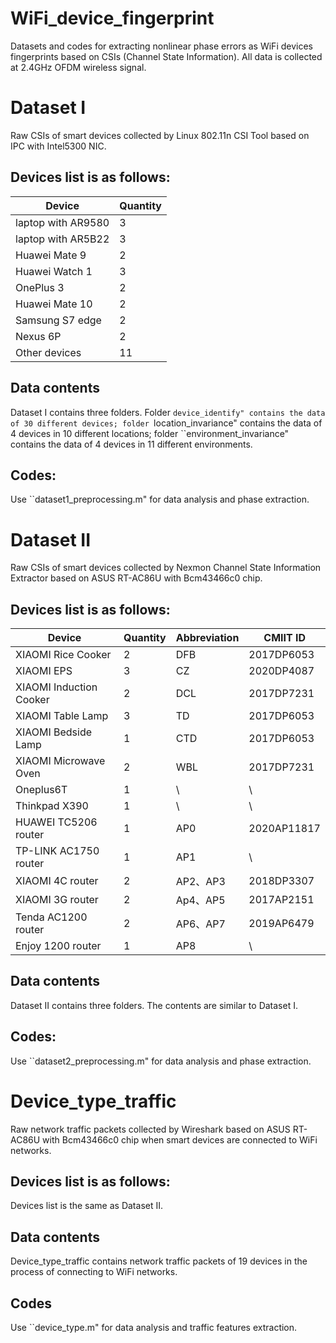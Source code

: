 # WiFi_device_fingerprint
Datasets and codes for extracting nonlinear phase errors as WiFi devices fingerprints based on CSIs (Channel State Information). All data is collected at 2.4GHz OFDM wireless signal.

Dataset I
===
Raw CSIs of smart devices collected by Linux 802.11n CSI Tool based on IPC with Intel5300 NIC.

Devices list is as follows: 
---
|        Device      |Quantity|
|--------------------|--------|
| laptop with AR9580 |   3    |
| laptop with AR5B22 |   3    |
|   Huawei Mate 9    |   2    |
|   Huawei Watch 1   |   3    |
|     OnePlus 3      |   2    |
|   Huawei Mate 10   |   2    |
|   Samsung S7 edge  |   2    |
|      Nexus 6P      |   2    |
|    Other devices   |   11   |

Data contents
---
Dataset I contains three folders. Folder ``device_identify" contains the data of 30 different devices; folder ``location_invariance" contains the data of 4 devices in 10 different locations; folder ``environment_invariance" contains the data of 4 devices in 11 different environments.

Codes:
---
Use ``dataset1_preprocessing.m" for data analysis and phase extraction.

Dataset II
===
Raw CSIs of smart devices collected by Nexmon Channel State Information Extractor based on ASUS RT-AC86U with Bcm43466c0 chip.

Devices list is as follows: 
---
|        Device          |Quantity|Abbreviation|  CMIIT ID |
|------------------------|--------|------------|-----------|
|   XIAOMI Rice Cooker   |   2    |     DFB    | 2017DP6053|
|       XIAOMI EPS       |   3    |     CZ     | 2020DP4087|
| XIAOMI Induction Cooker|   2    |     DCL    | 2017DP7231|
|    XIAOMI Table Lamp   |   3    |     TD     | 2017DP6053|
|  XIAOMI Bedside Lamp   |   1    |     CTD    | 2017DP6053|
|  XIAOMI Microwave Oven |   2    |     WBL    | 2017DP7231|
|       Oneplus6T        |   1    |     \      |     \     |
|     Thinkpad X390      |   1    |     \      |     \     |
|  HUAWEI TC5206 router  |   1    |     AP0    |2020AP11817|
|  TP-LINK AC1750 router |   1    |     AP1    |     \     |
|     XIAOMI 4C router   |   2    |  AP2、AP3  |2018DP3307 |
|     XIAOMI 3G router   |   2    |  Ap4、AP5  |2017AP2151 |
|  Tenda AC1200 router   |   2    |  AP6、AP7  |2019AP6479 |
|    Enjoy 1200 router   |   1    |     AP8    |     \     |

Data contents
---
Dataset II contains three folders. The contents are similar to Dataset I.

Codes:
---
Use ``dataset2_preprocessing.m" for data analysis and phase extraction.

Device_type_traffic
===
Raw network traffic packets collected by Wireshark based on ASUS RT-AC86U with Bcm43466c0 chip when smart devices are connected to WiFi networks.


Devices list is as follows: 
---
Devices list is the same as Dataset II.

Data contents
---
Device_type_traffic contains network traffic packets of 19 devices in the process of connecting to WiFi networks.

Codes
---
Use ``device_type.m" for data analysis and traffic features extraction.

